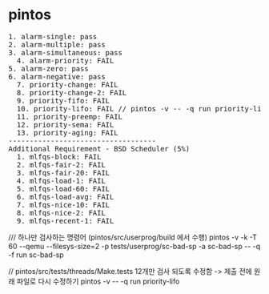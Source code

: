 # pintos

<pre>
1. alarm-single: pass
2. alarm-multiple: pass
3. alarm-simultaneous: pass
  4. alarm-priority: FAIL
5. alarm-zero: pass
6. alarm-negative: pass
  7. priority-change: FAIL
  8. priority-change-2: FAIL
  9. priority-fifo: FAIL
  10. priority-lifo: FAIL // pintos -v -- -q run priority-lifo (can't be checked by make check)
  11. priority-preemp: FAIL
  12. priority-sema: FAIL
  13. priority-aging: FAIL
-----------------------------------
Additional Requirement - BSD Scheduler (5%)
  1. mlfqs-block: FAIL
  2. mlfqs-fair-2: FAIL
  3. mlfqs-fair-20: FAIL
  4. mlfqs-load-1: FAIL
  5. mlfqs-load-60: FAIL
  6. mlfqs-load-avg: FAIL
  7. mlfqs-nice-10: FAIL
  8. mlfqs-nice-2: FAIL
  9. mlfqs-recent-1: FAIL
</pre>

/// 하나만 검사하는 명령어 (pintos/src/userprog/build 에서 수행)
pintos -v -k -T 60 --qemu --filesys-size=2 -p tests/userprog/sc-bad-sp -a sc-bad-sp -- -q -f run sc-bad-sp

// pintos/src/tests/threads/Make.tests 12개만 검사 되도록 수정함 -> 제출 전에 원래 파일로 다시 수정하기
pintos -v -- -q run priority-lifo
